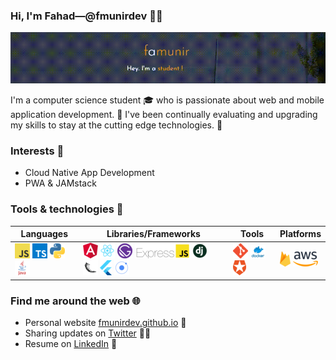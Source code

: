 ### Hi, I'm Fahad&mdash;@fmunirdev 👨‍💻

![image](https://github.com/fmunirdev/fmunirdev/blob/master/home-page.gif)

I'm a computer science student 🎓 who is passionate about web and mobile application development. 🚀 I've been continually evaluating and upgrading my skills to stay at the cutting edge technologies. 🎯

### Interests 🚩
- Cloud Native App Development
- PWA & JAMstack

### Tools & technologies 🧰

| Languages | Libraries/Frameworks | Tools | Platforms |
|-|-|-|-|
|  ![](https://github.com/fmunirdev/fmunirdev/blob/master/icons24/javascript.png) ![](https://github.com/fmunirdev/fmunirdev/blob/master/icons24/typescript.png) ![](https://github.com/fmunirdev/fmunirdev/blob/master/icons24/python.png) ![](https://github.com/fmunirdev/fmunirdev/blob/master/icons24/java.png)  | ![](https://github.com/fmunirdev/fmunirdev/blob/master/icons24/angular.png) ![](https://github.com/fmunirdev/fmunirdev/blob/master/icons24/react.png) ![](https://github.com/fmunirdev/fmunirdev/blob/master/icons24/gatsby.png) ![](https://github.com/fmunirdev/fmunirdev/blob/master/icons24/expressjs.png) ![](https://github.com/fmunirdev/fmunirdev/blob/master/icons24/django.png) ![](https://github.com/fmunirdev/fmunirdev/blob/master/icons24/flask.png) ![](https://github.com/fmunirdev/fmunirdev/blob/master/icons24/flutter.png) ![](https://github.com/fmunirdev/fmunirdev/blob/master/icons24/ionic.png)  |  ![](https://github.com/fmunirdev/fmunirdev/blob/master/icons24/git.png) ![](https://github.com/fmunirdev/fmunirdev/blob/master/icons24/docker.png) ![](https://github.com/fmunirdev/fmunirdev/blob/master/icons24/auth0.png)  |  ![](https://github.com/fmunirdev/fmunirdev/blob/master/icons24/firebase.png) ![](https://github.com/fmunirdev/fmunirdev/blob/master/icons24/aws.png)  |

### Find me around the web 🌐

- Personal website [fmunirdev.github.io](https://fmunirdev.github.io/) 💁
- Sharing updates on [Twitter](https://twitter.com/fmunirdev) 🤹‍♂️
- Resume on [LinkedIn](https://www.linkedin.com/in/fmunirdev/) 💼

<!--
**fmunirdev/fmunirdev** is a ✨ _special_ ✨ repository because its `README.md` (this file) appears on your GitHub profile.

Here are some ideas to get you started:

- 🔭 I’m currently working on ...
- 🌱 I’m currently learning ...
- 👯 I’m looking to collaborate on ...
- 🤔 I’m looking for help with ...
- 💬 Ask me about ...
- 📫 How to reach me: ...
- 😄 Pronouns: ...
- ⚡ Fun fact: ...
-->
